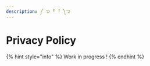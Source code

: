 ```yaml
---
description: ༼ つ ╹ ╹ ༽つ
---
```


# Privacy Policy

{% hint style="info" %}
Work in progress !
{% endhint %}
